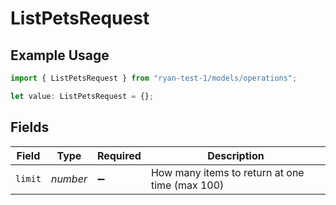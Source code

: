 # ListPetsRequest

## Example Usage

```typescript
import { ListPetsRequest } from "ryan-test-1/models/operations";

let value: ListPetsRequest = {};
```

## Fields

| Field                                          | Type                                           | Required                                       | Description                                    |
| ---------------------------------------------- | ---------------------------------------------- | ---------------------------------------------- | ---------------------------------------------- |
| `limit`                                        | *number*                                       | :heavy_minus_sign:                             | How many items to return at one time (max 100) |